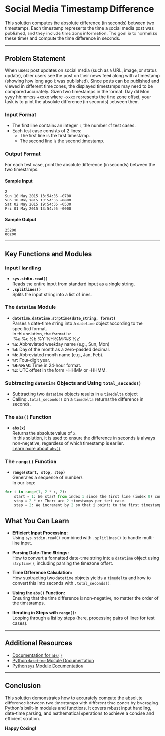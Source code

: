 # Social Media Timestamp Difference

This solution computes the absolute difference (in seconds) between two timestamps. Each timestamp represents the time a social media post was published, and they include time zone information. The goal is to normalize these times and compute the time difference in seconds.

---

## Problem Statement

When users post updates on social media (such as a URL, image, or status update), other users see the post on their news feed along with a timestamp (showing how long ago it was published). Since posts can be published and viewed in different time zones, the displayed timestamps may need to be compared accurately. Given two timestamps in the format:
Day dd Mon yyyy hh:mm:ss +xxxx where `+xxxx` represents the time zone offset, your task is to print the absolute difference (in seconds) between them.


### Input Format

- The first line contains an integer `t`, the number of test cases.
- Each test case consists of 2 lines:
  - The first line is the first timestamp.
  - The second line is the second timestamp.

### Output Format

For each test case, print the absolute difference (in seconds) between the two timestamps.

#### Sample Input
```
2 
Sun 10 May 2015 13:54:36 -0700 
Sun 10 May 2015 13:54:36 -0000 
Sat 02 May 2015 19:54:36 +0530 
Fri 01 May 2015 13:54:36 -0000
```
#### Sample Output
```
25200 
88200
```
---

## Key Functions and Modules

### Input Handling
- **`sys.stdin.read()`**  
  Reads the entire input from standard input as a single string.
- **`.splitlines()`**  
  Splits the input string into a list of lines.

### The `datetime` Module
- **`datetime.datetime.strptime(date_string, format)`**  
  Parses a date-time string into a `datetime` object according to the specified format.  
  In this solution, the format is:  
    '%a %d %b %Y %H:%M:%S %z'
- **`%a`**: Abbreviated weekday name (e.g., Sun, Mon).
- **`%d`**: Day of the month as a zero-padded decimal.
- **`%b`**: Abbreviated month name (e.g., Jan, Feb).
- **`%Y`**: Four-digit year.
- **`%H:%M:%S`**: Time in 24-hour format.
- **`%z`**: UTC offset in the form +HHMM or -HHMM.

### Subtracting `datetime` Objects and Using `total_seconds()`
- Subtracting two `datetime` objects results in a `timedelta` object.
- Calling `.total_seconds()` on a `timedelta` returns the difference in seconds.

### The `abs()` Function
- **`abs(x)`**  
Returns the absolute value of `x`.  
In this solution, it is used to ensure the difference in seconds is always non-negative, regardless of which timestamp is earlier.  
[Learn more about `abs()`](https://docs.python.org/3/library/functions.html#abs)

### The `range()` Function
- **`range(start, stop, step)`**  
Generates a sequence of numbers.  
In our loop:
```python
for i in range(1, 2 * n, 2):
    start = 1: We start from index 1 since the first line (index 0) contains the number of test cases.
    stop = 2 * n: There are 2 timestamps per test case.
    step = 2: We increment by 2 so that i points to the first timestamp of each pair.
```

## What You Can Learn

- **Efficient Input Processing:**  
  Using `sys.stdin.read()` combined with `.splitlines()` to handle multi-line input.

- **Parsing Date-Time Strings:**  
  How to convert a formatted date-time string into a `datetime` object using `strptime()`, including parsing the timezone offset.

- **Time Difference Calculation:**  
  How subtracting two `datetime` objects yields a `timedelta` and how to convert this into seconds with `.total_seconds()`.

- **Using the `abs()` Function:**  
  Ensuring that the time difference is non-negative, no matter the order of the timestamps.

- **Iterating in Steps with `range()`:**  
  Looping through a list by steps (here, processing pairs of lines for test cases).

---

## Additional Resources

- [Documentation for `abs()`](https://docs.python.org/3/library/functions.html#abs)
- [Python `datetime` Module Documentation](https://docs.python.org/3/library/datetime.html)
- [Python `sys` Module Documentation](https://docs.python.org/3/library/sys.html)

---

## Conclusion

This solution demonstrates how to accurately compute the absolute difference between two timestamps with different time zones by leveraging Python's built-in modules and functions. It covers robust input handling, date-time parsing, and mathematical operations to achieve a concise and efficient solution.

**Happy Coding!**

